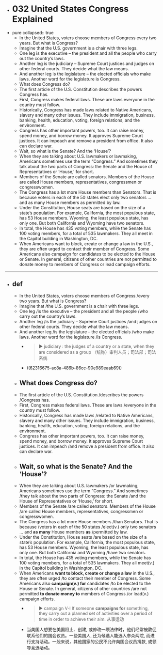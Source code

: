 - # 032 United States Congress Explained
- pure
  collapsed:: true
	- In the United States, voters choose members of Congress every two years. But what is Congress?
	- Imagine that the U.S. government is a chair with three legs.
	- One leg is the executive – the president and all the people who carry out the country’s laws.
	- Another leg is the judiciary – Supreme Court justices and judges on other federal courts. They decide what the law means.
	- And another leg is the legislature – the elected officials who make laws. Another word for the legislature is Congress.
	- What does Congress do?
	- The first article of the U.S. Constitution describes the powers Congress has.
	- First, Congress makes federal laws. These are laws everyone in the country must follow.
	- Historically, Congress has made laws related to Native Americans, slavery and many other issues. They include immigration, business, banking, health, education, voting, foreign relations, and the environment.
	- Congress has other important powers, too. It can raise money, spend money, and borrow money. It approves Supreme Court justices. It can impeach and remove a president from office. It also can declare war.
	- Wait, so what is the Senate? And the ‘House’?
	- When they are talking about U.S. lawmakers or lawmaking, Americans sometimes use the term “Congress.” And sometimes they talk about the two parts of Congress: the Senate and the House of Representatives or ‘House,’ for short.
	- Members of the Senate are called senators. Members of the House are called House members, representatives, congressmen or congresswomen.
	- The Congress has a lot more House members than Senators. That is because voters in each of the 50 states elect only two senators … and as many House members as permitted by law.
	- Under the Constitution, House seats are based on the size of a state’s population. For example, California, the most populous state, has 53 House members. Wyoming, the least populous state, has only one. But both California and Wyoming have two senators.
	- In total, the House has 435 voting members, while the Senate has 100 voting members, for a total of 535 lawmakers. They all meet in the Capitol building in Washington, DC.
	- When Americans want to block, create or change a law in the U.S., they are often urged to contact their member of Congress. Some Americans also campaign for candidates to be elected to the House or Senate. In general, citizens of other countries are not permitted to donate money to members of Congress or lead campaign efforts.
- ---
- ## def
	- In the United States, voters choose members of Congress /every two years. But what is Congress?
	- Imagine that /the U.S. government is a chair with three legs.
	- One leg /is the executive – the president and all the people /who carry out the country’s laws.
	- Another leg /is the judiciary – Supreme Court justices /and judges on other federal courts. They decide what the law means.
	- And another leg /is the legislature – the elected officials /who make laws. Another word for the legislature /is Congress.
		- > ▶ judiciary : the judges of a country or a state, when they are considered as a group （统称）审判人员；司法部；司法系统
		- ((62316675-ac8a-486b-86cc-90e989eaab69))
	- ## What does Congress do?
	- The first article of the U.S. Constitution /describes the powers /Congress has.
	- First, Congress makes federal laws. These are laws /everyone in the country must follow.
	- Historically, Congress has made laws /related to Native Americans, slavery and many other issues. They include immigration, business, banking, health, education, voting, foreign relations, and the environment.
	- Congress has other important powers, too. It can raise money, spend money, and borrow money. It approves Supreme Court justices. It can impeach /and remove a president from office. It also can declare war.
	- ## Wait, so what is the Senate? And the ‘House’?
	- When they are talking about U.S. lawmakers /or lawmaking, Americans sometimes use the term “Congress.” And sometimes /they talk about the two parts of Congress: the Senate /and the House of Representatives or ‘House,’ for short.
	- Members of the Senate /are called senators. Members of the House /are called House members, representatives, congressmen or congresswomen.
	- The Congress has a lot more House members /than Senators. That is because /voters in each of the 50 states /elect(v.) only two senators … and **as many** House members **as** /permitted by law.
	- Under the Constitution, House seats /are based on the size of a state’s population. For example, California, the most populous state, has 53 House members. Wyoming, the least populous state, has only one. But both California and Wyoming /have two senators.
	- In total, the House has 435 voting members, while the Senate has 100 voting members, for a total of 535 lawmakers. They all meet(v.) in the Capitol building in Washington, DC.
	- When Americans **want to block, create or change a law** in the U.S., they are often urged /to contact their member of Congress. Some Americans also **campaign(v.) for** candidates /to be elected to the House or Senate. In general, citizens of other countries /are not permitted **to donate money to** members of Congress /or lead(v.) campaign efforts.
		- > ▶ campaign  V-I If someone **campaigns for** something, they carry out a planned set of activities over a period of time in order to achieve their aim. 从事运动
		- 当美国人想要在美国阻止、创建, 或修改一项法律时，他们经常被敦促联系他们的国会议员。一些美国人, 还为候选人能选入参众两院, 而进行支持活动。一般来说，其他国家的公民不允许向国会议员捐款, 或领导竞选活动。